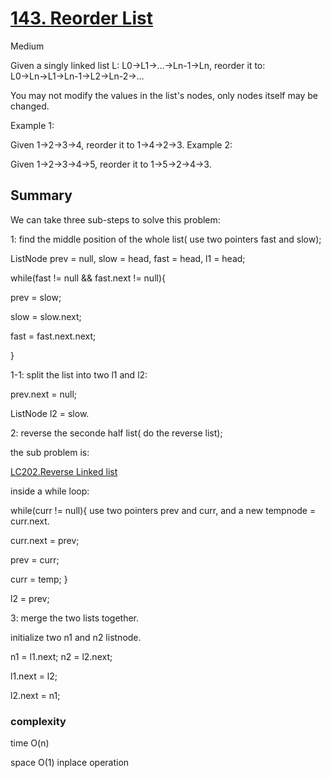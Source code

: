 # [143. Reorder List](https://leetcode.com/problems/reorder-list/)

Medium

 
Given a singly linked list L: L0→L1→…→Ln-1→Ln,
reorder it to: L0→Ln→L1→Ln-1→L2→Ln-2→…

You may not modify the values in the list's nodes, only nodes itself may be changed.

Example 1:

Given 1->2->3->4, reorder it to 1->4->2->3.
Example 2:

Given 1->2->3->4->5, reorder it to 1->5->2->4->3.


## Summary

We can take three sub-steps to solve this problem:

1: find the middle position of the whole list( use two pointers fast and slow);

ListNode prev = null, slow = head, fast = head, l1 = head;

while(fast != null  && fast.next != null){

prev = slow;

slow = slow.next;

fast = fast.next.next;

}

1-1: split the list into two l1 and l2:

prev.next = null;

ListNode l2 = slow.

2: reverse the seconde half list( do the reverse list);

the sub problem is:

[LC202.Reverse Linked list](https://leetcode.com/problems/reverse-linked-list/)

inside a while loop:

while(curr != null){
use two pointers prev and curr, and a new tempnode = curr.next.

curr.next = prev;

prev = curr;

curr = temp;
}

l2 = prev;


3: merge the two lists together.

initialize two n1 and n2 listnode.

n1 = l1.next;
n2 = l2.next;

l1.next = l2;

l2.next = n1;


### complexity

time O(n)

space O(1) inplace operation
